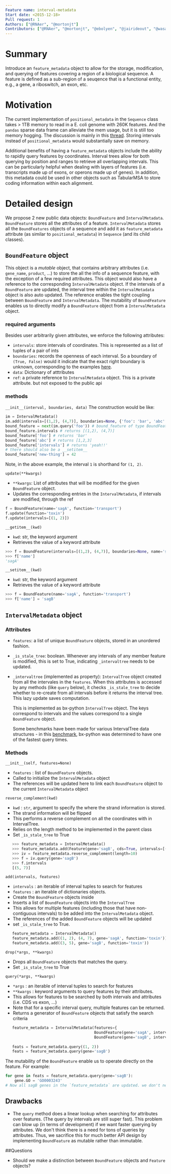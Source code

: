 ```yaml
---
Feature name: interval-metadata
Start date: <2015-12-18>
Pull request: 1
Authors: ["@RNAer", "@mortonjt"]
Contributors: ["@RNAer", "@mortonjt", "@ebolyen", "@jairideout", "@wasade", "@gregcaporaso", "@rob-knight"]
---
```


# Summary

Introduce an `feature_metadata` object to allow for the storage, modification, and querying of features covering a region of a biological sequence. A feature is defined as a sub-region of a seuqence that is a functional entity, e.g., a gene, a riboswitch, an exon, etc.

# Motivation

The current implementation of `positional_metadata` in the `Sequence` class takes > 1TB memory to read in a E. coli genome with 260K features. And the `pandas` sparse data frame can alleviate the mem usage, but it is still too memory hogging. The discussion is mainly in this [thread](https://github.com/biocore/scikit-bio/issues/1159).  Storing intervals instead of `positional_metadata` would substantially save on memory.

Additional benefits of having a `feature_metadata` objects include the ability to rapidly query features by coordinates.  Interval trees allow for both querying by position and ranges to retrieve all overlapping intervals.  This can be particularly helpful when dealing with layers of features (i.e. transcripts made up of exons, or operons made up of genes).  In addition, this metadata could be used in other objects such as TabularMSA to store coding information within each alignment.

# Detailed design

We propose 2 new public data objects: `BoundFeature` and `IntervalMetadata`. `BoundFeature` stores all the attributes of a feature. `IntervalMetadata` stores all the `BoundFeatures` objects of a sequence and add it as `feature_metadata` attribute (as similar to `positional_metadata`) in `Sequence` (and its child classes).

## `BoundFeature` object
This object is a *mutable* object, that contains arbitrary attributes (i.e. `gene_name`, `product`, ...) to store the all the info of a sequence feature, with the exception of a few required attributes. This object would also have a reference to the corresponding `IntervalMetadata` object. If the intervals of a `BoundFeature` are updated, the interval tree within the `IntervalMetadata` object is also auto updated. The reference enables the tight coupling between `BoundFeature` and `IntervalMetadata`. The mutability of `BoundFeature` enables us to directly modify a `BoundFeature` object from a `IntervalMetadata` object.

### required arguments
Besides user arbitrarily given attributes, we enforce the following attributes:
* `intervals`: store intervals of coordinates.  This is represented as a list of tuples of a pair of ints
* `boundaries`: records the openness of each interval.  So a boundary of `(True, False)` would it indicate that the exact right boundary is unknown, corresponding to the examples [here](ftp://ftp.ebi.ac.uk/pub/databases/embl/doc/FT_current.html#3.4.3).
* `data`: Dictionary of atttributes
* `ref`: a private reference to `IntervalMetadata` object.  This is a private attribute. but not exposed to the public api


### methods
`__init__(interval, boundaries, data)`
The construction would be like:
```python
im = IntervalMetadata()
im.add(intervals=[(1,2), (4,7)], boundaries=None, {'foo': 'bar', 'abc': [1,2,3], 'intervals': 'yeah!!'}) # this is adding a single dict, could support an iterable of dicts
bound_feature = next(im.query('foo')) # bound_feature of type BoundFeature
bound_feature.intervals # returns [(1,2), (4,7)]
bound_feature['foo'] # returns 'bar'
bound_feature['abc'] # returns [1,2,3]
bound_feature['intervals'] # returns 'yeah!!'
# there should also be a __setitem__
bound_feature['new-thing'] = 42
```

Note, in the above example, the interval `1` is shorthand for `(1, 2)`.

`update(**kwargs)`
- `**kwargs`: List of attributes that will be modified for the given `BoundFeature` object.
- Updates the corresponding entries in the `IntervalMetadata`, if intervals are modified, through the ref

```python
f = BoundFeature(name='sagA', function='transport')
f.update(function='toxin')
f.update(intervals=[(1, 2)])
```

`__getitem__(kwd)`
- `kwd`: str, the keyword argument
- Retrieves the value of a keyword attribute

```python
>>> f = BoundFeature(intervals=[(1,2), (4,7)], boundaries=None, name='sagA', function='transport')
>>> f['name']
'sagA'
```

`__setitem__(kwd)`
- `kwd`: str, the keyword argument
- Retrieves the value of a keyword attribute

```python
>>> f = BoundFeature(name='sagA', function='transport')
>>> f['name'] = 'sagB'
```

## `IntervalMetadata` object
### Attributes
* `features`: a list of unique `BoundFeature` objects, stored in an unordered fashion.
* `_is_stale_tree`: boolean. Whenever any intervals of any member feature is modified, this is set to True, indicating `_intervaltree` needs to be updated.
* `_intervaltree` (implemented as property): `IntervalTree` object created from all the intervales in the `features`. When this attributes is accessed by any methods (like `query` below), it checks `_is_stale_tree` to decide whether to re-create from all intervals before it returns the interval tree. This lazy update saves computation.

   This is implemented as bx-python `IntervalTree` object.  The keys correspond to intervals and the values correspond to a single `BoundFeature` object. 

   Some benchmarks have been made for various IntervalTree data structures - in this [benchmark](https://gist.github.com/shoyer/c939325f509d7c027949), bx-python was determined to have one of the fastest query times.

### Methods
`__init__(self, features=None)`
- `features` : list of `BoundFeature` objects.
- Called to initialize the `IntervalMetadata` object
- The references will be updated here to link each `BoundFeature` object to the current `IntervalMetadata` object

`reverse_complement(kwd)`
- `kwd` : `str`, argument to specify the where the strand information is stored.
- The strand information will be flipped
- This performs a reverse complement on all the coordinates with in IntervalTree.
- Relies on the length method to be implemented in the parent class 
- Set `_is_stale_tree` to True

```python
   >>> feature_metadata = IntervalMetadata()
   >>> feature_metadata.add(Feature(gene='sagB', cds=True, intervals=[(3, 5)])
   >>> iv = feature_metadata.reverse_complement(length=10)
   >>> f = iv.query(gene='sagB')
   >>> f.intervals
   [(5, 7)]
```

`add(intervals, features)`
- `intervals` : an iterable of interval tuples to search for features
- `features` : an iterable of dictionaries objects.
- Create the `BoundFeature` objects inside
- Inserts a list of `BoundFeature` objects into the `IntervalTree`
- This allows for multiple features (including those that have non-contiguous intervals) to be added into the `IntervalMetadata` object.
- The references of the added `BoundFeature` objects will be updated
- set `_is_stale_tree` to True.
```python
   feature_metadata = IntervalMetadata()
   feature_metadata.add((1, 2), (4, 7), gene='sagA', function='toxin'))
   feature_metadata.add((3, 5), gene='sagB', function='toxin'))
```

`drop(*args, **kwargs)`
- Drops all `BoundFeature` objects that matches the query.
- Set `_is_stale_tree` to True

`query(*args, **kwargs)`
- `*args` : an iterable of interval tuples to search for features
- `**kwargs` : keyword arguments to query features by their attributes.
- This allows for features to be searched by both intervals and attributes (i.e. CDS vs exon, ...)
- Note that for a specific interval query, multiple features can be returned.
- Returns a generator of `BoundFeature` objects that satisfy the search criteria

```python
   feature_metadata = IntervalMetadata(features={
                                       BoundFeature(gene='sagA', intervals=[(0, 2), (4, 7)]),
                                       BoundFeature(gene='sagB', intervals=[(3, 5)]}))
 
   feats = feature_metadata.query((1, 2))
   feats = feature_metadata.query(gene='sagB')
```

The mutability of the `BoundFeature` enable us to operate directly on the feature. For example:
```python
for gene in feats = feature_metadata.query(gene='sagB'):
    gene.GO = 'GO0003243'
# Now all sagB genes in the `feature_metadata` are updated. we don't need to interject the updated genes back into `feature_metadata` like we do for the previouly proposed imutable implementation.
```

## Drawbacks
- The `query` method does a linear lookup when searching for attributes over features. (The query by intervals are still super fast). This problem can blow up (in terms of development) if we want faster querying by attributes. We don't think there is a need for tons of queries by attributes. Thus, we sacrifice this for much better API design by implementing `BoundFeature` as mutable rather than immutable.

##Questions
- Should we make a distinction between `BoundFeature` objects and `Feature` objects?

